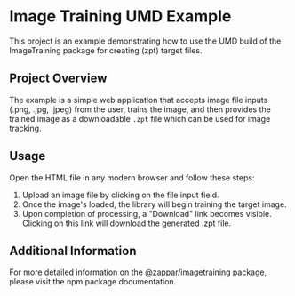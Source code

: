 
# Image Training UMD Example

This project is an example demonstrating how to use the UMD build of the ImageTraining package for creating (zpt) target files.

## Project Overview


The example is a simple web application that accepts image file inputs (.png, .jpg, .jpeg) from the user, trains the image, and then provides the trained image as a downloadable `.zpt` file which can be used for image tracking.

## Usage

Open the HTML file in any modern browser and follow these steps:

1. Upload an image file by clicking on the file input field.
2. Once the image's loaded, the library will begin training the target image.
4. Upon completion of processing, a "Download" link becomes visible. Clicking on this link will download the generated .zpt file.


## Additional Information
For more detailed information on the [@zappar/imagetraining](https://www.npmjs.com/package/@zappar/imagetraining) package, please visit the npm package documentation.
